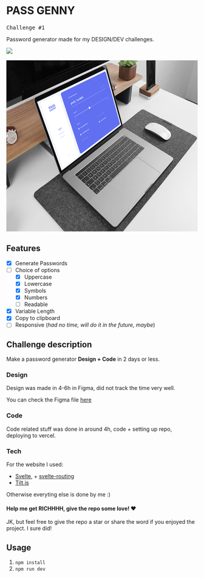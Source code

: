 

# PASS GENNY

<kbd>Challenge #1</kbd>

Password generator made for my DESIGN/DEV challenges. 

<a href="https://pass-genny.vercel.app/"><img src="https://img.shields.io/badge/-DEMO HERE!-606EEC?style=for-the-badge"/></a>

<img src="./media/website-mock.png" height="450">


## Features
- [x] Generate Passwords
- [ ] Choice of options
  - [x] Uppercase
  - [x] Lowercase
  - [x] Symbols
  - [x] Numbers
  - [ ] Readable
- [x] Variable Length
- [x] Copy to clipboard
- [ ] Responsive (_had no time, will do it in the future, maybe_)

## Challenge description

Make a password generator **Design + Code** in 2 days or less.

### Design
Design was made in 4-6h in Figma, did not track the time very well.

You can check the Figma file [here](https://www.figma.com/file/UqKfdepVu3H9cD9EYRuNNJ/pass-genny?node-id=0%3A1)

### Code
Code related stuff was done in around 4h, code + setting up repo, deploying to vercel.

### Tech
For the website I used:
* [Svelte](https://svelte.dev/), + [svelte-routing](https://github.com/EmilTholin/svelte-routing)
* [Tilt.js](https://github.com/gijsroge/tilt.js)

Otherwise everyting else is done by me :)

#### Help me get RICHHHH, give the repo some love! :heart:
JK, but feel free to give the repo a star or share the word if you enjoyed the project. I sure did!

## Usage

1. `npm install`
2. `npm run dev`
